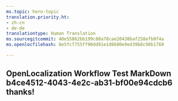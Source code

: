 ```yaml
---
ms.topic: hero-topic
translation.priority.ht:
- zh-cn
- de-de
translationtype: Human Translation
ms.sourcegitcommit: 40e55862bb199c80a78cae20438baf258efb0f4a
ms.openlocfilehash: 8e5fcf755ff90dd91e1d8600e9ed39b8c98b1760

---
```

## OpenLocalization Workflow Test MarkDown b4ce4512-4043-4e2c-ab31-bf00e94cdcb6 thanks!



<!--HONumber=Aug16_HO1-->


